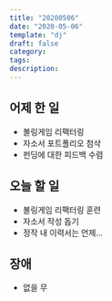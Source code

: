 ```yaml
---
title: "20200506"
date: "2020-05-06"
template: "dj"
draft: false
category:
tags:
description:
---
```


## 어제 한 일

* 볼링게임 리팩터링
* 자소서 포트폴리오 첨삭
* 펀딩에 대한 피드백 수렴

## 오늘 할 일

* 볼링게임 리팩터링 훈련
* 자소서 작성 돕기
* 정작 내 이력서는 언제...

## 장애

* 없을 무
